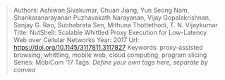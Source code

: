 > Authors: Ashiwan Sivakumar, Chuan Jiang, Yun Seong Nam, Shankaranarayanan Puzhavakath Narayanan, Vijay Gopalakrishnan, Sanjay G. Rao, Subhabrata Sen, Mithuna Thottethodi, T. N. Vijaykumar
> Title: NutShell: Scalable Whittled Proxy Execution for Low-Latency Web over Cellular Networks
> Year: 2017
> Url: https://doi.org/10.1145/3117811.3117827
> Keywords: proxy-assisted browsing, whittling, mobile web, cloud computing, program slicing
> Series: MobiCom '17
> Tags: *Define your own tags here, separate by comma*